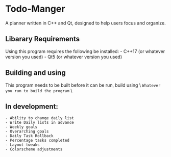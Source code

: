 # Todo-Manger
A planner written in C++ and Qt, designed to help users focus and organize. 

## Libarary Requirements 
Using this program requires the following be installed:
	- C++17 (or whatever version you used)
	- Qt5 (or whatever version you used)
	
## Building and using
This program needs to be built before it can be run, build using \\
`Whatever you run to build the program` \\

## In development:
	- Ability to change daily list
	- Write Daily lists in advance
	- Weekly goals
	- Overarching goals
	- Daily Task Rollback
	- Percentage tasks completed
	- Layout tweaks
	- Colorscheme adjustments
